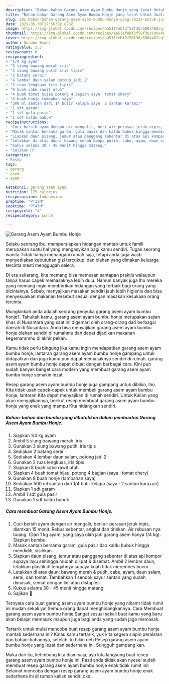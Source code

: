 ```yaml
---
description: "Bahan-bahan Garang Asem Ayam Bumbu Honje yang lezat Untuk Jualan"
title: "Bahan-bahan Garang Asem Ayam Bumbu Honje yang lezat Untuk Jualan"
slug: 581-bahan-bahan-garang-asem-ayam-bumbu-honje-yang-lezat-untuk-jualan
date: 2021-05-30T17:56:02.873Z
image: https://img-global.cpcdn.com/recipes/aa511febf2f58f36/680x482cq70/garang-asem-ayam-bumbu-honje-foto-resep-utama.jpg
thumbnail: https://img-global.cpcdn.com/recipes/aa511febf2f58f36/680x482cq70/garang-asem-ayam-bumbu-honje-foto-resep-utama.jpg
cover: https://img-global.cpcdn.com/recipes/aa511febf2f58f36/680x482cq70/garang-asem-ayam-bumbu-honje-foto-resep-utama.jpg
author: Gordon Evans
ratingvalue: 3.5
reviewcount: 6
recipeingredient:
- "1/4 kg ayam"
- "5 siung bawang merah iris"
- "3 siung bawang putih iris tipis"
- "2 batang serai"
- "4 lembar daun salam potong jadi 2"
- "2 ruas lengkuas iris tipis"
- "8 buah cabe rawit utuh"
- "4 buah tomat hijau potong 4 bagian saya  tomat chery"
- "8 buah honje tambahan saya"
- "500 ml santan dari 14 butir kelapa saya  2 santan karaair"
- "1 sdt garam"
- "1 sdt gula pasir"
- "1 sdt kaldu bubuk"
recipeinstructions:
- "Cuci bersih ayam dengan air mengalir, beri air perasan jeruk nipis, diamkan 15 menit. Rebus sebentar, angkat dan tiriskan. Air rebusan nya buang. (Dari 1 kg ayam, yang saya olah jadi garang asem hanya 1/4 kg). Siapkan bumbu."
- "Masak santan bersama garam, gula pasir dan kaldu bubuk hingga mendidih, sisihkan."
- "Siapkan daun pisang, jemur atau panggang sebentar di atas api kompor supaya layu sehingga mudah dilipat &amp; disemat. Ambil 2 lembar daun, letakkan plastik di tengahnya supaya kuah tidak merembes bocor."
- "Letakkan di atas daun: bawang merah &amp; putih, cabe, ayam, daun salam, serai, dan tomat. Tambahkan 1 sendok sayur santan yang sudah dimasak, semat dengan lidi atau distaples"
- "Kukus selama 30 - 45 menit hingga matang."
- "Sajikan 💚"
categories:
- Resep
tags:
- garang
- asem
- ayam

katakunci: garang asem ayam 
nutrition: 175 calories
recipecuisine: Indonesian
preptime: "PT15M"
cooktime: "PT47M"
recipeyield: "4"
recipecategory: Lunch

---
```



![Garang Asem Ayam Bumbu Honje](https://img-global.cpcdn.com/recipes/aa511febf2f58f36/680x482cq70/garang-asem-ayam-bumbu-honje-foto-resep-utama.jpg)

Selaku seorang ibu, mempersiapkan hidangan mantab untuk famili merupakan suatu hal yang mengasyikan bagi kamu sendiri. Tugas seorang  wanita Tidak hanya menangani rumah saja, tetapi anda juga wajib menyediakan kebutuhan gizi tercukupi dan olahan yang dimakan keluarga tercinta mesti menggugah selera.

Di era  sekarang, kita memang bisa memesan santapan praktis walaupun tanpa harus capek memasaknya lebih dulu. Namun banyak juga lho mereka yang memang ingin memberikan hidangan yang terbaik bagi orang yang dicintainya. Sebab, menyajikan masakan sendiri jauh lebih higienis dan bisa menyesuaikan makanan tersebut sesuai dengan masakan kesukaan orang tercinta. 



Mungkinkah anda adalah seorang penyuka garang asem ayam bumbu honje?. Tahukah kamu, garang asem ayam bumbu honje merupakan sajian khas di Nusantara yang saat ini digemari oleh orang-orang dari berbagai daerah di Nusantara. Anda bisa menyajikan garang asem ayam bumbu honje olahan sendiri di rumahmu dan dapat dijadikan makanan kegemaranmu di akhir pekan.

Kamu tidak perlu bingung jika kamu ingin mendapatkan garang asem ayam bumbu honje, lantaran garang asem ayam bumbu honje gampang untuk didapatkan dan juga kamu pun dapat memasaknya sendiri di rumah. garang asem ayam bumbu honje dapat dibuat dengan berbagai cara. Kini pun sudah banyak banget cara modern yang membuat garang asem ayam bumbu honje semakin lezat.

Resep garang asem ayam bumbu honje juga gampang untuk dibikin, lho. Kita tidak usah capek-capek untuk membeli garang asem ayam bumbu honje, lantaran Kita dapat menyajikan di rumah sendiri. Untuk Kalian yang akan menyajikannya, berikut resep membuat garang asem ayam bumbu honje yang enak yang mampu Kita hidangkan sendiri.

<!--inarticleads1-->

##### Bahan-bahan dan bumbu yang dibutuhkan dalam pembuatan Garang Asem Ayam Bumbu Honje:

1. Siapkan 1/4 kg ayam
1. Ambil 5 siung bawang merah, iris
1. Gunakan 3 siung bawang putih, iris tipis
1. Sediakan 2 batang serai
1. Sediakan 4 lembar daun salam, potong jadi 2
1. Gunakan 2 ruas lengkuas, iris tipis
1. Siapkan 8 buah cabe rawit utuh
1. Siapkan 4 buah tomat hijau, potong 4 bagian (saya : tomat chery)
1. Gunakan 8 buah honje (tambahan saya)
1. Sediakan 500 ml santan dari 1/4 butir kelapa (saya : 2 santan kara+air)
1. Siapkan 1 sdt garam
1. Ambil 1 sdt gula pasir
1. Gunakan 1 sdt kaldu bubuk




<!--inarticleads2-->

##### Cara membuat Garang Asem Ayam Bumbu Honje:

1. Cuci bersih ayam dengan air mengalir, beri air perasan jeruk nipis, diamkan 15 menit. Rebus sebentar, angkat dan tiriskan. Air rebusan nya buang. (Dari 1 kg ayam, yang saya olah jadi garang asem hanya 1/4 kg). Siapkan bumbu.
1. Masak santan bersama garam, gula pasir dan kaldu bubuk hingga mendidih, sisihkan.
1. Siapkan daun pisang, jemur atau panggang sebentar di atas api kompor supaya layu sehingga mudah dilipat &amp; disemat. Ambil 2 lembar daun, letakkan plastik di tengahnya supaya kuah tidak merembes bocor.
1. Letakkan di atas daun: bawang merah &amp; putih, cabe, ayam, daun salam, serai, dan tomat. Tambahkan 1 sendok sayur santan yang sudah dimasak, semat dengan lidi atau distaples
1. Kukus selama 30 - 45 menit hingga matang.
1. Sajikan 💚




Ternyata cara buat garang asem ayam bumbu honje yang nikamt tidak rumit ini mudah sekali ya! Semua orang dapat menghidangkannya. Cara Membuat garang asem ayam bumbu honje Sangat sesuai sekali buat kamu yang baru akan belajar memasak maupun juga bagi anda yang sudah jago memasak.

Tertarik untuk mulai mencoba buat resep garang asem ayam bumbu honje mantab sederhana ini? Kalau kamu tertarik, yuk kita segera siapin peralatan dan bahan-bahannya, setelah itu bikin deh Resep garang asem ayam bumbu honje yang lezat dan sederhana ini. Sungguh gampang kan. 

Maka dari itu, ketimbang kita diam saja, ayo kita langsung buat resep garang asem ayam bumbu honje ini. Pasti anda tiidak akan nyesel sudah membuat resep garang asem ayam bumbu honje enak tidak rumit ini! Selamat mencoba dengan resep garang asem ayam bumbu honje enak sederhana ini di rumah kalian sendiri,oke!.

